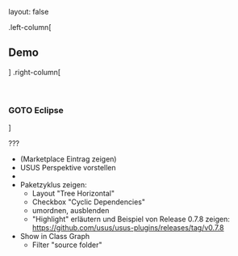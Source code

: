 layout: false

.left-column[
## Demo
]
.right-column[
<br>
<br>
<br>

### GOTO Eclipse

]

???
- (Marketplace Eintrag zeigen)
- USUS Perspektive vorstellen
- 
- Paketzyklus zeigen:
  - Layout "Tree Horizontal"
  - Checkbox "Cyclic Dependencies"
  - umordnen, ausblenden
  - "Highlight" erläutern und Beispiel von Release 0.7.8 zeigen: https://github.com/usus/usus-plugins/releases/tag/v0.7.8
- Show in Class Graph
  - Filter "source folder"
